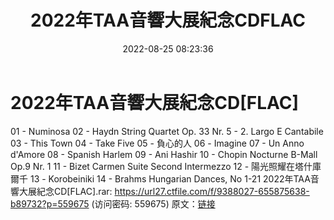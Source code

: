 ﻿---
title: 2022年TAA音響大展紀念CDFLAC
date: 2022-08-25 08:23:36
categories: 试音碟、非卖品、发烧碟
tags: 外语音乐
---
# 2022年TAA音響大展紀念CD[FLAC]

01 - Numinosa
02 - Haydn String Quartet Op. 33 Nr. 5 - 2. Largo E
Cantabile
03 - This Town
04 - Take Five
05 - 負心的人
06 - Imagine
07 - Un Anno d'Amore
08 - Spanish Harlem
09 - Ani Hashir
10 - Chopin Nocturne B-Mall Op.9 Nr. 1
11 - Bizet Carmen Suite Second Intermezzo
12 - 陽光照耀在塔什庫爾千
13 - Korobeiniki
14 - Brahms Hungarian Dances, No 1-21
2022年TAA音響大展紀念CD[FLAC].rar: https://url27.ctfile.com/f/9388027-655875638-b89732?p=559675
(访问密码: 559675)
原文：[链接](https://blog.sina.com.cn/s/blog_1647c7e7601030z1k.html)